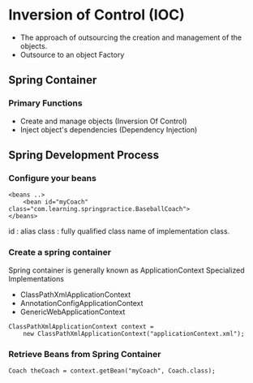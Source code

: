 # Inversion of Control (IOC)
* The approach of outsourcing the creation and management of the objects.
* Outsource to an object Factory

## Spring Container 
### Primary Functions
* Create and manage objects (Inversion Of Control)
* Inject object's dependencies (Dependency Injection)

## Spring Development Process
### Configure your beans
```
<beans ..>
    <bean id="myCoach" class="com.learning.springpractice.BaseballCoach">
</beans>
```
id : alias
class : fully qualified class name of implementation class.

### Create a spring container
Spring container is generally known as ApplicationContext
Specialized Implementations
* ClassPathXmlApplicationContext
* AnnotationConfigApplicationContext
* GenericWebApplicationContext

```
ClassPathXmlApplicationContext context = 
    new ClassPathXmlApplicationContext("applicationContext.xml");
```

### Retrieve Beans from Spring Container
```
Coach theCoach = context.getBean("myCoach", Coach.class);
```
